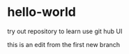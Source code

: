 # hello-world

try out repository
to learn  use git hub UI

this is an edit from the first new branch
